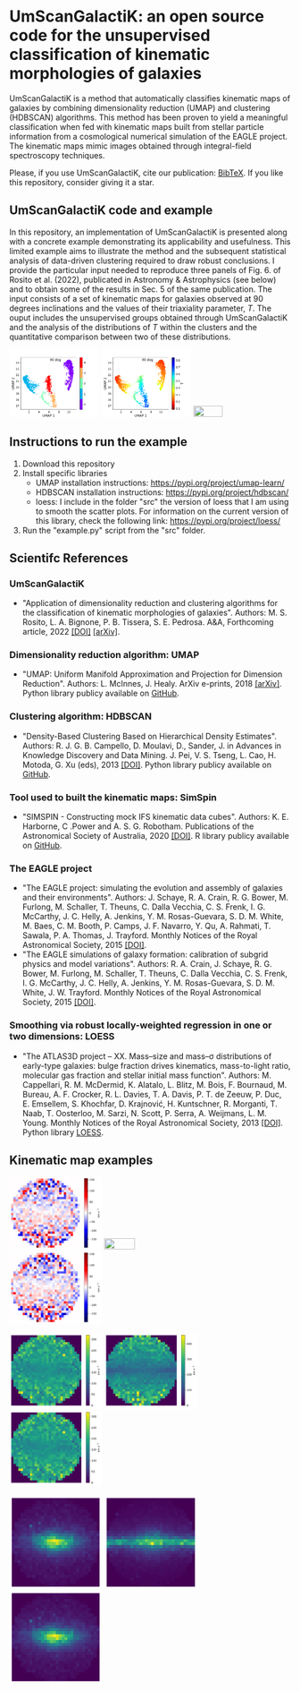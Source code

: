 # UmScanGalactiK: an open source code for the unsupervised classification of kinematic morphologies of galaxies

UmScanGalactiK is a method that automatically classifies kinematic maps of galaxies by combining dimensionality reduction (UMAP) and clustering (HDBSCAN) algorithms. This method has been proven to yield a meaningful classification when fed with kinematic maps built from stellar particle information from a cosmological numerical simulation of the EAGLE project. The kinematic maps mimic images obtained through integral-field spectroscopy techniques.

Please, if you use UmScanGalactiK, cite our publication: [BibTeX](https://ui.adsabs.harvard.edu/abs/2022arXiv221203999R/exportcitation). If you like this repository, consider giving it a star.

## UmScanGalactiK code and example

In this repository, an implementation of UmScanGalactiK is presented along with a concrete example demonstrating its applicability and usefulness. This limited example aims to illustrate the method and the subsequent statistical analysis of data-driven clustering required to draw robust conclusions. I provide the particular input needed to reproduce three panels of Fig. 6. of Rosito et al. (2022), publicated in Astronomy & Astrophysics (see below) and to obtain some of the results in Sec. 5 of the same publication. The input consists of a set of kinematic maps for galaxies observed at 90 degrees inclinations and the values of their triaxiality parameter, $T$. The ouput includes the unsupervised groups obtained through UmScanGalactiK and the analysis of the distributions of $T$ within the clusters and the quantitative comparison between two of these distributions.

<img src = "example/UmScanGalactiK_i90_clusters.png" width = 32% height = 32%> <img src = "example/UmScanGalactiK_i90_T.png" width = 32% height = 32%> <img src = "example/pngs_i90_T.png" width = 32% height = 32%>

## Instructions to run the example

1. Download this repository
2. Install specific libraries
    - UMAP installation instructions: https://pypi.org/project/umap-learn/
    - HDBSCAN installation instructions: https://pypi.org/project/hdbscan/
    - loess: I include in the folder "src" the version of loess that I am using to smooth the scatter plots. For information on the current version of this library, check the following link: https://pypi.org/project/loess/
3. Run the "example.py" script from the "src" folder.

##  Scientifc References

### UmScanGalactiK

- "Application of dimensionality reduction and clustering algorithms for the classification of kinematic morphologies of galaxies". Authors: M. S. Rosito, L. A. Bignone, P. B. Tissera, S. E. Pedrosa. A&A, Forthcoming article, 2022 [[DOI]](https://www.aanda.org/component/article?access=doi&doi=10.1051/0004-6361/202244707) [[arXiv]](https://arxiv.org/abs/2212.03999).

### Dimensionality reduction algorithm: UMAP

- "UMAP: Uniform Manifold Approximation and Projection for Dimension Reduction". Authors: L. McInnes, J. Healy. ArXiv e-prints, 2018 [[arXiv]](https://arxiv.org/abs/1802.03426). Python library publicy available on [GitHub](https://github.com/lmcinnes/umap).

### Clustering algorithm: HDBSCAN

- "Density-Based Clustering Based on Hierarchical Density Estimates". Authors: R. J. G. B. Campello, D. Moulavi, D., Sander, J. in Advances in Knowledge Discovery and Data Mining. J. Pei, V. S. Tseng, L. Cao, H. Motoda, G. Xu (eds), 2013 [[DOI]](https://link.springer.com/chapter/10.1007/978-3-642-37456-2_14). Python library publicy available on [GitHub](https://github.com/scikit-learn-contrib/hdbscan).

### Tool used to built the kinematic maps: SimSpin

- "SIMSPIN - Constructing mock IFS kinematic data cubes". Authors: K. E. Harborne, C .Power and A. S. G. Robotham. Publications of the Astronomical Society of Australia, 2020 [[DOI]](https://www.cambridge.org/core/journals/publications-of-the-astronomical-society-of-australia/article/simspinconstructing-mock-ifs-kinematic-data-cubes/BA50F93F6F487ECE9E50773ECF0CB3F1). R library publicy available on [GitHub](https://github.com/kateharborne/SimSpin).

### The EAGLE project

- "The EAGLE project: simulating the evolution and assembly of galaxies and their environments". Authors: J. Schaye, R. A. Crain, R. G. Bower, M. Furlong, M. Schaller, T. Theuns, C. Dalla Vecchia, C. S. Frenk, I. G. McCarthy, J. C. Helly, A. Jenkins, Y. M. Rosas-Guevara, S. D. M. White, M. Baes, C. M. Booth, P. Camps, J. F. Navarro, Y. Qu, A. Rahmati, T. Sawala, P. A. Thomas, J. Trayford. Monthly Notices of the Royal Astronomical Society, 2015 [[DOI]](https://academic.oup.com/mnras/article/446/1/521/1316115).
- "The EAGLE simulations of galaxy formation: calibration of subgrid physics and model variations". Authors: R. A. Crain, J. Schaye, R. G. Bower, M. Furlong, M. Schaller, T. Theuns, C. Dalla Vecchia, C. S. Frenk, I. G. McCarthy, J. C. Helly, A. Jenkins, Y. M. Rosas-Guevara, S. D. M. White, J. W. Trayford. Monthly Notices of the Royal Astronomical Society, 2015 [[DOI]](https://academic.oup.com/mnras/article/450/2/1937/984366).

### Smoothing via robust locally-weighted regression in one or two dimensions: LOESS

- "The ATLAS3D project – XX. Mass–size and mass–σ distributions of early-type galaxies: bulge fraction drives kinematics, mass-to-light ratio, molecular gas fraction and stellar initial mass function". Authors: M. Cappellari, R. M. McDermid, K. Alatalo, L. Blitz, M. Bois, F. Bournaud, M. Bureau, A. F. Crocker, R. L. Davies, T. A. Davis, P. T. de Zeeuw, P. Duc, E. Emsellem, S. Khochfar, D. Krajnović, H. Kuntschner, R. Morganti, T. Naab, T. Oosterloo, M. Sarzi, N. Scott, P. Serra, A. Weijmans, L. M. Young. Monthly Notices of the Royal Astronomical Society, 2013 [[DOI]](https://academic.oup.com/mnras/article/432/3/1862/1750208?login=false). Python library [LOESS](https://pypi.org/project/loess/). 

## Kinematic map examples

<img src = "input_examples/vLOS_gr_38i_90.png" width = 33% height = 33%> <img src = "input_examples/input_examples/vLOS_gr_41i_90.png" width = 33% height = 33%> <img src = "input_examples/vLOS_gr_38i_90.png" width = 33% height = 33%>

<img src = "input_examples/dispersion_gr_38i_90.png" width = 33% height = 33%> <img src = "input_examples/dispersion_gr_41i_90.png" width = 33% height = 33%> <img src = "input_examples/dispersion_gr_38i_90.png" width = 33% height = 33%>

<img src = "input_examples/flux_gr_38i_90.png" width = 33% height = 33%> <img src = "input_examples/flux_gr_41i_90.png" width = 33% height = 33%> <img src = "input_examples/flux_gr_38i_90.png" width = 33% height = 33%>
